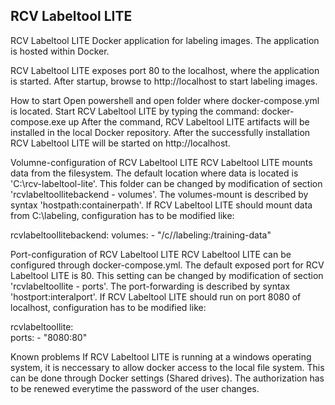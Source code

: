 RCV Labeltool LITE
------------------

RCV Labeltool LITE Docker application for labeling images. The application
is hosted within Docker.

RCV Labeltool LITE exposes port 80 to the localhost, where the application 
is started. After startup, browse to http://localhost to start labeling
images.


How to start
Open powershell and open folder where docker-compose.yml is located. 
Start RCV Labeltool LITE by typing the command:
	docker-compose.exe up
After the command, RCV Labeltool LITE artifacts will be installed in the
local Docker repository. After the successfully installation RCV Labeltool
LITE will be started on http://localhost.


Volumne-configuration of RCV Labeltool LITE
RCV Labeltool LITE mounts data from the filesystem. The default location
where data is located is 'C:\rcv-labeltool-lite'. This folder can be 
changed by modification of section 'rcvlabeltoollitebackend - volumes'. 
The volumes-mount is described by syntax 'hostpath:containerpath'. If
RCV Labeltool LITE should mount data from C:\labeling, configuration
has to be modified like:

  rcvlabeltoollitebackend:
    volumes:
      - "/c//labeling:/training-data"


Port-configuration of RCV Labeltool LITE
RCV Labeltool LITE can be configured through docker-compose.yml. The default 
exposed port for RCV Labeltool LITE is 80. This setting can be changed by
modification of section 'rcvlabeltoollite - ports'. The port-forwarding is 
described by syntax 'hostport:interalport'. If RCV Labeltool LITE should
run on port 8080 of localhost, configuration has to be modified like:

  rcvlabeltoollite:    
    ports:
      - "8080:80"
	  
	  

Known problems
If RCV Labeltool LITE is running at a windows operating system, it is 
neccessary to allow docker access to the local file system. This can be done
through Docker settings (Shared drives). The authorization has to be renewed
everytime the password of the user changes.
